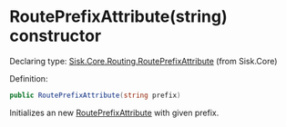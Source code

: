 <!--

Copyrights 2023 Sisk Framework - CypherPotato
Published under MIT license

!!! DO NOT EDIT THIS FILE !!!
This file was generated by a tool in the Sisk package. To edit the information in this documentation,
edit the XML documentation present in the Sisk source code.

-->


# RoutePrefixAttribute(string) constructor

Declaring type: [Sisk.Core.Routing.RoutePrefixAttribute](/spec/Sisk.Core.Routing.RoutePrefixAttribute.md) (from Sisk.Core)


Definition:

```cs
public RoutePrefixAttribute(string prefix)
```

Initializes an new <a href="/spec/Sisk.Core.Routing.RoutePrefixAttribute.md">RoutePrefixAttribute</a> with given prefix.

